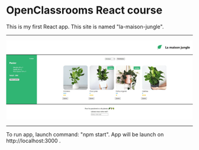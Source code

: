 # OpenClassrooms React course 

This is my first React app. This site is named "la-maison-jungle".

----

![Screenshot](LMJ.png)

----

To run app, launch command: "npm start". 
App will be launch on http://localhost:3000 .
